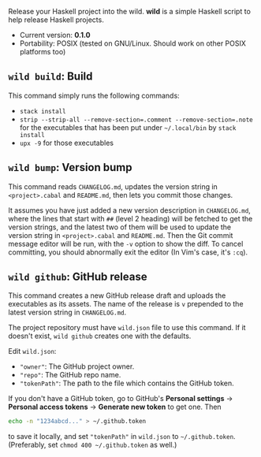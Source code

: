 Release your Haskell project into the wild. **wild** is a simple Haskell script to help release Haskell projects.

- Current version: **0.1.0**
- Portability: POSIX (tested on GNU/Linux. Should work on other POSIX platforms too)

## `wild build`: Build

This command simply runs the following commands:

- `stack install`
- `strip --strip-all --remove-section=.comment --remove-section=.note` for the executables that has been put under `~/.local/bin` by `stack install`
- `upx -9` for those executables

## `wild bump`: Version bump

This command reads `CHANGELOG.md`, updates the version string in `<project>.cabal` and `README.md`, then lets you commit those changes.

It assumes you have just added a new version description in `CHANGELOG.md`, where the lines that start with `##` (level 2 heading) will be fetched to get the version strings, and the latest two of them will be used to update the version string in `<project>.cabal` and `README.md`. Then the Git commit message editor will be run, with the `-v` option to show the diff. To cancel committing, you should abnormally exit the editor (In Vim's case, it's `:cq`).

## `wild github`: GitHub release

This command creates a new GitHub release draft and uploads the executables as its assets. The name of the release is `v` prepended to the latest version string in `CHANGELOG.md`.

The project repository must have `wild.json` file to use this command. If it doesn't exist, `wild github` creates one with the defaults.

Edit `wild.json`:

- `"owner"`: The GitHub project owner.
- `"repo"`: The GitHub repo name.
- `"tokenPath"`: The path to the file which contains the GitHub token.

If you don't have a GitHub token, go to GitHub's **Personal settings** → **Personal access tokens** → **Generate new token** to get one. Then

```sh
echo -n "1234abcd..." > ~/.github.token
```

to save it locally, and set `"tokenPath"` in `wild.json` to `~/.github.token`. (Preferably, set `chmod 400 ~/.github.token` as well.)
